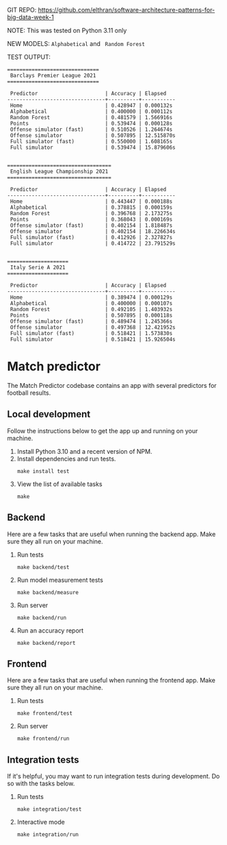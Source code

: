 GIT REPO: https://github.com/elthran/software-architecture-patterns-for-big-data-week-1

NOTE: This was tested on Python 3.11 only

NEW MODELS: `Alphabetical` and ` Random Forest`

TEST OUTPUT:

```angular2html
==============================
 Barclays Premier League 2021 
==============================

 Predictor                      | Accuracy | Elapsed   
--------------------------------+----------+-----------
 Home                           | 0.428947 | 0.000132s
 Alphabetical                   | 0.400000 | 0.000112s
 Random Forest                  | 0.481579 | 1.566916s
 Points                         | 0.539474 | 0.000128s
 Offense simulator (fast)       | 0.510526 | 1.264674s
 Offense simulator              | 0.507895 | 12.515870s
 Full simulator (fast)          | 0.550000 | 1.608165s
 Full simulator                 | 0.539474 | 15.879606s


==================================
 English League Championship 2021 
==================================

 Predictor                      | Accuracy | Elapsed   
--------------------------------+----------+-----------
 Home                           | 0.443447 | 0.000188s
 Alphabetical                   | 0.378815 | 0.000159s
 Random Forest                  | 0.396768 | 2.173275s
 Points                         | 0.368043 | 0.000169s
 Offense simulator (fast)       | 0.402154 | 1.818487s
 Offense simulator              | 0.402154 | 18.226634s
 Full simulator (fast)          | 0.412926 | 2.327827s
 Full simulator                 | 0.414722 | 23.791529s


====================
 Italy Serie A 2021 
====================

 Predictor                      | Accuracy | Elapsed   
--------------------------------+----------+-----------
 Home                           | 0.389474 | 0.000129s
 Alphabetical                   | 0.400000 | 0.000107s
 Random Forest                  | 0.492105 | 1.403932s
 Points                         | 0.507895 | 0.000118s
 Offense simulator (fast)       | 0.489474 | 1.245366s
 Offense simulator              | 0.497368 | 12.421952s
 Full simulator (fast)          | 0.518421 | 1.573830s
 Full simulator                 | 0.518421 | 15.926504s

```

# Match predictor

The Match Predictor codebase contains an app with several predictors for football results.

## Local development

Follow the instructions below to get the app up and running on your machine.

1.  Install Python 3.10 and a recent version of NPM.
1.  Install dependencies and run tests.
    ```shell
    make install test
    ```
1.  View the list of available tasks
    ```shell
    make
    ```

## Backend

Here are a few tasks that are useful when running the backend app.
Make sure they all run on your machine.

1.  Run tests
    ```shell
    make backend/test

1.  Run model measurement tests
    ```shell
    make backend/measure
    ```

1.  Run server
    ```shell
    make backend/run
    ```

1.  Run an accuracy report
    ```shell
    make backend/report
    ```

## Frontend

Here are a few tasks that are useful when running the frontend app.
Make sure they all run on your machine.

1.  Run tests
    ```shell
    make frontend/test
    ```

1.  Run server
    ```shell
    make frontend/run
    ```

## Integration tests

If it's helpful, you may want to run integration tests during development.
Do so with the tasks below.

1.  Run tests
    ```shell
    make integration/test
    ```

1.  Interactive mode
    ```shell
    make integration/run
    ```
